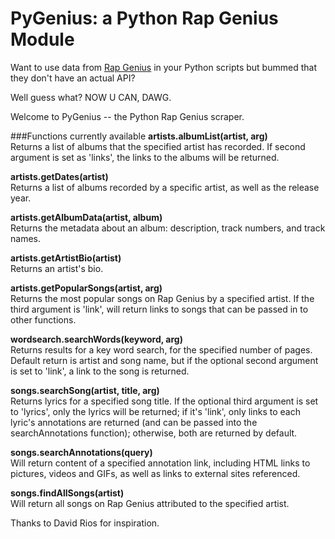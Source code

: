 # PyGenius: a Python Rap Genius Module

Want to use data from [Rap Genius](http://rapgenius.com) in your Python scripts but bummed that they don't have an actual API?  

Well guess what?  NOW U CAN, DAWG.

Welcome to PyGenius -- the Python Rap Genius scraper.

###Functions currently available
**artists.albumList(artist, arg)**  
Returns a list of albums that the specified artist has recorded.
If second argument is set as 'links', the links to the albums will be returned.

**artists.getDates(artist)**  
Returns a list of albums recorded by a specific artist, as well as the release year.

**artists.getAlbumData(artist, album)**  
Returns the metadata about an album: description, track numbers, and track names.

**artists.getArtistBio(artist)**  
Returns an artist's bio.

**artists.getPopularSongs(artist, arg)**  
Returns the most popular songs on Rap Genius by a specified artist.  If the third argument is 'link', will return links to songs that can be passed in to other functions.

**wordsearch.searchWords(keyword, arg)**  
Returns results for a key word search, for the specified number of pages.  Default return is artist and song name, but if the optional second argument is set to 'link', a link to the song is returned.

**songs.searchSong(artist, title, arg)**  
Returns lyrics for a specified song title.  If the optional third argument is set to 'lyrics', only the lyrics will be returned; if it's 'link', only links to each lyric's annotations are returned (and can be passed into the searchAnnotations function); otherwise, both are returned by default.

**songs.searchAnnotations(query)**  
Will return content of a specified annotation link, including HTML links to pictures, videos and GIFs, as well as links to external sites referenced.

**songs.findAllSongs(artist)**  
Will return all songs on Rap Genius attributed to the specified artist.

Thanks to David Rios for inspiration.
